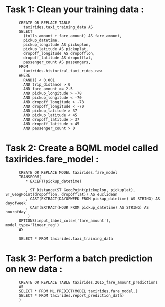 # Task 1: Clean your training data :
          CREATE OR REPLACE TABLE
            taxirides.taxi_training_data AS
          SELECT
            (tolls_amount + fare_amount) AS fare_amount,
            pickup_datetime,
            pickup_longitude AS pickuplon,
            pickup_latitude AS pickuplat,
            dropoff_longitude AS dropofflon,
            dropoff_latitude AS dropofflat,
            passenger_count AS passengers,
          FROM
            taxirides.historical_taxi_rides_raw
          WHERE
            RAND() < 0.001
            AND trip_distance > 0
            AND fare_amount >= 2.5
            AND pickup_longitude > -78
            AND pickup_longitude < -70
            AND dropoff_longitude > -78
            AND dropoff_longitude < -70
            AND pickup_latitude > 37
            AND pickup_latitude < 45
            AND dropoff_latitude > 37
            AND dropoff_latitude < 45
            AND passenger_count > 0
            
# Task 2: Create a BQML model called taxirides.fare_model :
          CREATE OR REPLACE MODEL taxirides.fare_model
          TRANSFORM(
             * EXCEPT(pickup_datetime)

             , ST_Distance(ST_GeogPoint(pickuplon, pickuplat), ST_GeogPoint(dropofflon, dropofflat)) AS euclidean
             , CAST(EXTRACT(DAYOFWEEK FROM pickup_datetime) AS STRING) AS dayofweek
             , CAST(EXTRACT(HOUR FROM pickup_datetime) AS STRING) AS hourofday
              )
          OPTIONS(input_label_cols=['fare_amount'], model_type='linear_reg') 
          AS

          SELECT * FROM taxirides.taxi_training_data
          
# Task 3: Perform a batch prediction on new data :
          CREATE OR REPLACE TABLE taxirides.2015_fare_amount_predictions
          AS
          SELECT * FROM ML.PREDICT(MODEL taxirides.fare_model,(
          SELECT * FROM taxirides.report_prediction_data)
          )
